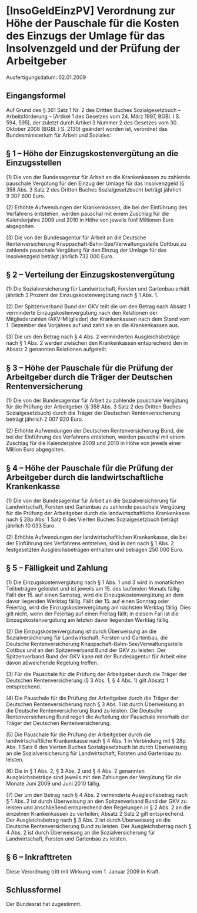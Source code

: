 # [InsoGeldEinzPV] Verordnung zur Höhe der Pauschale für die Kosten des Einzugs der Umlage für das Insolvenzgeld und der Prüfung der Arbeitgeber

Ausfertigungsdatum: 02.01.2009

 

## Eingangsformel

Auf Grund des § 361 Satz 1 Nr. 2 des Dritten Buches Sozialgesetzbuch – Arbeitsförderung – (Artikel 1 des Gesetzes vom 24. März 1997, BGBl. I S. 594, 595), der zuletzt durch Artikel 3 Nummer 2 des Gesetzes vom 30. Oktober 2008 (BGBl. I S. 2130) geändert worden ist, verordnet das Bundesministerium für Arbeit und Soziales:


## § 1 – Höhe der Einzugskostenvergütung an die Einzugsstellen

(1) Die von der Bundesagentur für Arbeit an die Krankenkassen zu zahlende pauschale Vergütung für den Einzug der Umlage für das Insolvenzgeld (§ 358 Abs. 3 Satz 2 des Dritten Buches Sozialgesetzbuch) beträgt jährlich 9 307 600 Euro.

(2) Erhöhte Aufwendungen der Krankenkassen, die bei der Einführung des Verfahrens entstehen, werden pauschal mit einem Zuschlag für die Kalenderjahre 2009 und 2010 in Höhe von jeweils fünf Millionen Euro abgegolten.

(3) Die von der Bundesagentur für Arbeit an die Deutsche Rentenversicherung Knappschaft-Bahn-See/Verwaltungsstelle Cottbus zu zahlende pauschale Vergütung für den Einzug der Umlage für das Insolvenzgeld beträgt jährlich 732 000 Euro.


## § 2 – Verteilung der Einzugskostenvergütung

(1) Die Sozialversicherung für Landwirtschaft, Forsten und Gartenbau erhält jährlich 3 Prozent der Einzugskostenvergütung nach § 1 Abs. 1.

(2) Der Spitzenverband Bund der GKV teilt die um den Betrag nach Absatz 1 verminderte Einzugskostenvergütung nach den Relationen der Mitgliederzahlen (AKV-Mitglieder) der Krankenkassen nach dem Stand vom 1. Dezember des Vorjahres auf und zahlt sie an die Krankenkassen aus.

(3) Die um den Betrag nach § 4 Abs. 2 verminderten Ausgleichsbeträge nach § 1 Abs. 2 werden zwischen den Krankenkassen entsprechend den in Absatz 2 genannten Relationen aufgeteilt.


## § 3 – Höhe der Pauschale für die Prüfung der Arbeitgeber durch die Träger der Deutschen Rentenversicherung

(1) Die von der Bundesagentur für Arbeit zu zahlende pauschale Vergütung für die Prüfung der Arbeitgeber (§ 358 Abs. 3 Satz 2 des Dritten Buches Sozialgesetzbuch) durch die Träger der Deutschen Rentenversicherung beträgt jährlich 2 007 920 Euro.

(2) Erhöhte Aufwendungen der Deutschen Rentenversicherung Bund, die bei der Einführung des Verfahrens entstehen, werden pauschal mit einem Zuschlag für die Kalenderjahre 2009 und 2010 in Höhe von jeweils einer Million Euro abgegolten.


## § 4 – Höhe der Pauschale für die Prüfung der Arbeitgeber durch die landwirtschaftliche Krankenkasse

(1) Die von der Bundesagentur für Arbeit an die Sozialversicherung für Landwirtschaft, Forsten und Gartenbau zu zahlende pauschale Vergütung für die Prüfung der Arbeitgeber durch die landwirtschaftliche Krankenkasse nach § 28p Abs. 1 Satz 6 des Vierten Buches Sozialgesetzbuch beträgt jährlich 10 033 Euro.

(2) Erhöhte Aufwendungen der landwirtschaftlichen Krankenkasse, die bei der Einführung des Verfahrens entstehen, sind in den nach § 1 Abs. 2 festgesetzten Ausgleichsbeträgen enthalten und betragen 250 000 Euro.


## § 5 – Fälligkeit und Zahlung

(1) Die Einzugskostenvergütung nach § 1 Abs. 1 und 3 wird in monatlichen Teilbeträgen geleistet und ist jeweils am 15. des laufenden Monats fällig. Fällt der 15. auf einen Samstag, wird die Einzugskostenvergütung an dem davor liegenden Werktag fällig. Fällt der 15. auf einen Sonntag oder Feiertag, wird die Einzugskostenvergütung am nächsten Werktag fällig. Dies gilt nicht, wenn der Feiertag auf einen Freitag fällt; in diesem Fall ist die Einzugskostenvergütung am letzten davor liegenden Werktag fällig.

(2) Die Einzugskostenvergütung ist durch Überweisung an die Sozialversicherung für Landwirtschaft, Forsten und Gartenbau, die Deutsche Rentenversicherung Knappschaft-Bahn-See/Verwaltungsstelle Cottbus und an den Spitzenverband Bund der GKV zu leisten. Der Spitzenverband Bund der GKV kann mit der Bundesagentur für Arbeit eine davon abweichende Regelung treffen.

(3) Für die Pauschale für die Prüfung der Arbeitgeber durch die Träger der Deutschen Rentenversicherung (§ 3 Abs. 1, § 4 Abs. 1) gilt Absatz 1 entsprechend.

(4) Die Pauschale für die Prüfung der Arbeitgeber durch die Träger der Deutschen Rentenversicherung nach § 3 Abs. 1 ist durch Überweisung an die Deutsche Rentenversicherung Bund zu leisten. Die Deutsche Rentenversicherung Bund regelt die Aufteilung der Pauschale innerhalb der Träger der Deutschen Rentenversicherung.

(5) Die Pauschale für die Prüfung der Arbeitgeber durch die landwirtschaftliche Krankenkasse nach § 4 Abs. 1 in Verbindung mit § 28p Abs. 1 Satz 6 des Vierten Buches Sozialgesetzbuch ist durch Überweisung an die Sozialversicherung für Landwirtschaft, Forsten und Gartenbau zu leisten.

(6) Die in § 1 Abs. 2, § 3 Abs. 2 und § 4 Abs. 2 genannten Ausgleichsbeträge sind jeweils mit den Zahlungen der Vergütung für die Monate Juni 2009 und Juni 2010 fällig.

(7) Der um den Betrag nach § 4 Abs. 2 verminderte Ausgleichsbetrag nach § 1 Abs. 2 ist durch Überweisung an den Spitzenverband Bund der GKV zu leisten und anschließend entsprechend den Regelungen in § 2 Abs. 2 an die einzelnen Krankenkassen zu verteilen; Absatz 2 Satz 2 gilt entsprechend. Der Ausgleichsbetrag nach § 3 Abs. 2 ist durch Überweisung an die Deutsche Rentenversicherung Bund zu leisten. Der Ausgleichsbetrag nach § 4 Abs. 2 ist durch Überweisung an die Sozialversicherung für Landwirtschaft, Forsten und Gartenbau zu leisten.


## § 6 – Inkrafttreten

Diese Verordnung tritt mit Wirkung vom 1. Januar 2009 in Kraft.


## Schlussformel

Der Bundesrat hat zugestimmt.
